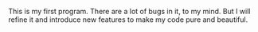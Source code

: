 This is my first program. There are a lot of bugs in it, to my mind.
But I will refine it and introduce new features to make my code pure and beautiful.